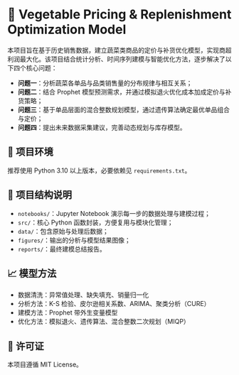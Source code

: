 # 🌿 Vegetable Pricing & Replenishment Optimization Model

本项目旨在基于历史销售数据，建立蔬菜类商品的定价与补货优化模型，实现商超利润最大化。该项目结合统计分析、时间序列建模与智能优化方法，逐步解决了以下四个核心问题：

- **问题一**：分析蔬菜各单品与品类销售量的分布规律与相互关系；
- **问题二**：结合 Prophet 模型预测需求，并通过模拟退火优化成本加成定价与补货策略；
- **问题三**：基于单品层面的混合整数规划模型，通过遗传算法确定最优单品组合与定价；
- **问题四**：提出未来数据采集建议，完善动态规划与库存模型。

## 🔧 项目环境

推荐使用 Python 3.10 以上版本，必要依赖见 `requirements.txt`。

## 📁 项目结构说明

- `notebooks/`：Jupyter Notebook 演示每一步的数据处理与建模过程；
- `src/`：核心 Python 函数封装，方便复用与模块化管理；
- `data/`：包含原始与处理后数据；
- `figures/`：输出的分析与模型结果图像；
- `reports/`：最终建模总结报告。

## 📈 模型方法

- 数据清洗：异常值处理、缺失填充、销量归一化
- 分析方法：K-S 检验、皮尔逊相关系数、ARIMA、聚类分析（CURE）
- 建模方法：Prophet 带外生变量模型
- 优化方法：模拟退火、遗传算法、混合整数二次规划（MIQP）

## 📜 许可证

本项目遵循 MIT License。
